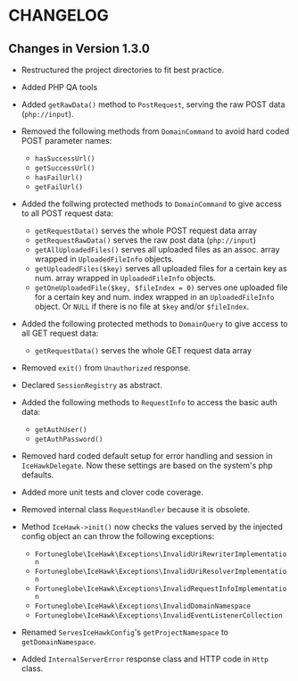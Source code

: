 # CHANGELOG

## Changes in Version 1.3.0

 * Restructured the project directories to fit best practice.
 
 * Added PHP QA tools

 * Added `getRawData()` method to `PostRequest`, serving the raw POST data (`php://input`).

 * Removed the following methods from `DomainCommand` to avoid hard coded POST parameter names:
   * `hasSuccessUrl()`
   * `getSuccessUrl()`
   * `hasFailUrl()`
   * `getFailUrl()`
   
 * Added the follwing protected methods to `DomainCommand` to give access to all POST request data:
   * `getRequestData()` serves the whole POST request data array
   * `getRequestRawData()` serves the raw post data (`php://input`)
   * `getAllUploadedFiles()` serves all uploaded files as an assoc. array wrapped in `UploadedFileInfo` objects.
   * `getUploadedFiles($key)` serves all uploaded files for a certain key as num. array wrapped in `UploadedFileInfo` objects.
   * `getOneUploadedFile($key, $fileIndex = 0)` serves one uploaded file for a certain key and num. index wrapped in an `UploadedFileInfo` object. Or `NULL` if there is no file at `$key` and/or `$fileIndex`.
   
 * Added the following protected methods to `DomainQuery` to give access to all GET request data:
   * `getRequestData()` serves the whole GET request data array
   
 * Removed `exit()` from `Unauthorized` response.
 
 * Declared `SessionRegistry` as abstract.
 
 * Added the following methods to `RequestInfo` to access the basic auth data:
   * `getAuthUser()`
   * `getAuthPassword()`
   
 * Removed hard coded default setup for error handling and session in `IceHawkDelegate`. Now these settings are based on the system's php defaults.
 
 * Added more unit tests and clover code coverage.
 
 * Removed internal class `RequestHandler` because it is obsolete.
 
 * Method `IceHawk->init()` now checks the values served by the injected config object an can throw the following exceptions:
   * `Fortuneglobe\IceHawk\Exceptions\InvalidUriRewriterImplementation`
   * `Fortuneglobe\IceHawk\Exceptions\InvalidUriResolverImplementation`
   * `Fortuneglobe\IceHawk\Exceptions\InvalidRequestInfoImplementation`
   * `Fortuneglobe\IceHawk\Exceptions\InvalidDomainNamespace`
   * `Fortuneglobe\IceHawk\Exceptions\InvalidEventListenerCollection`
   
 * Renamed `ServesIceHawkConfig`'s `getProjectNamespace` to `getDomainNamespace`.
 
 * Added `InternalServerError` response class and HTTP code in `Http` class.
